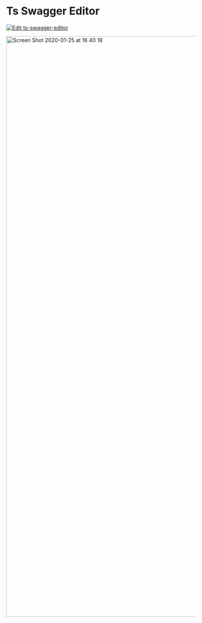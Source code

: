 # Ts Swagger Editor

[![Edit ts-swagger-editor](https://codesandbox.io/static/img/play-codesandbox.svg)](https://codesandbox.io/s/github/tkc/ts-swagger-editor/tree/master/?fontsize=14&hidenavigation=1&theme=dark)

<img width="1545" alt="Screen Shot 2020-01-25 at 16 40 18" src="https://user-images.githubusercontent.com/181991/73118019-69705a00-3f91-11ea-9272-78edafe7ccbb.png">
